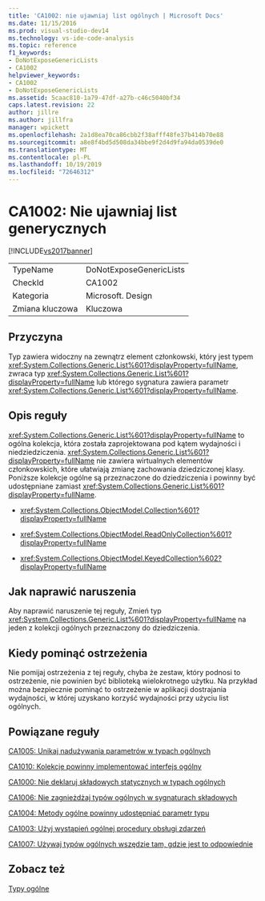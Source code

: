 ```yaml
---
title: 'CA1002: nie ujawniaj list ogólnych | Microsoft Docs'
ms.date: 11/15/2016
ms.prod: visual-studio-dev14
ms.technology: vs-ide-code-analysis
ms.topic: reference
f1_keywords:
- DoNotExposeGenericLists
- CA1002
helpviewer_keywords:
- CA1002
- DoNotExposeGenericLists
ms.assetid: 5caac810-1a79-47df-a27b-c46c5040bf34
caps.latest.revision: 22
author: jillre
ms.author: jillfra
manager: wpickett
ms.openlocfilehash: 2a1d8ea70ca86cbb2f38afff48fe37b414b70e88
ms.sourcegitcommit: a8e8f4bd5d508da34bbe9f2d4d9fa94da0539de0
ms.translationtype: MT
ms.contentlocale: pl-PL
ms.lasthandoff: 10/19/2019
ms.locfileid: "72646312"
---
```

# <a name="ca1002-do-not-expose-generic-lists"></a>CA1002: Nie ujawniaj list generycznych
[!INCLUDE[vs2017banner](../includes/vs2017banner.md)]

|||
|-|-|
|TypeName|DoNotExposeGenericLists|
|CheckId|CA1002|
|Kategoria|Microsoft. Design|
|Zmiana kluczowa|Kluczowa|

## <a name="cause"></a>Przyczyna
 Typ zawiera widoczny na zewnątrz element członkowski, który jest typem <xref:System.Collections.Generic.List%601?displayProperty=fullName>, zwraca typ <xref:System.Collections.Generic.List%601?displayProperty=fullName> lub którego sygnatura zawiera parametr <xref:System.Collections.Generic.List%601?displayProperty=fullName>.

## <a name="rule-description"></a>Opis reguły
 <xref:System.Collections.Generic.List%601?displayProperty=fullName> to ogólna kolekcja, która została zaprojektowana pod kątem wydajności i niedziedziczenia. <xref:System.Collections.Generic.List%601?displayProperty=fullName> nie zawiera wirtualnych elementów członkowskich, które ułatwiają zmianę zachowania dziedziczonej klasy. Poniższe kolekcje ogólne są przeznaczone do dziedziczenia i powinny być udostępniane zamiast <xref:System.Collections.Generic.List%601?displayProperty=fullName>.

- <xref:System.Collections.ObjectModel.Collection%601?displayProperty=fullName>

- <xref:System.Collections.ObjectModel.ReadOnlyCollection%601?displayProperty=fullName>

- <xref:System.Collections.ObjectModel.KeyedCollection%602?displayProperty=fullName>

## <a name="how-to-fix-violations"></a>Jak naprawić naruszenia
 Aby naprawić naruszenie tej reguły, Zmień typ <xref:System.Collections.Generic.List%601?displayProperty=fullName> na jeden z kolekcji ogólnych przeznaczony do dziedziczenia.

## <a name="when-to-suppress-warnings"></a>Kiedy pominąć ostrzeżenia
 Nie pomijaj ostrzeżenia z tej reguły, chyba że zestaw, który podnosi to ostrzeżenie, nie powinien być biblioteką wielokrotnego użytku. Na przykład można bezpiecznie pominąć to ostrzeżenie w aplikacji dostrajania wydajności, w której uzyskano korzyść wydajności przy użyciu list ogólnych.

## <a name="related-rules"></a>Powiązane reguły
 [CA1005: Unikaj nadużywania parametrów w typach ogólnych](../code-quality/ca1005-avoid-excessive-parameters-on-generic-types.md)

 [CA1010: Kolekcje powinny implementować interfejs ogólny](../code-quality/ca1010-collections-should-implement-generic-interface.md)

 [CA1000: Nie deklaruj składowych statycznych w typach ogólnych](../code-quality/ca1000-do-not-declare-static-members-on-generic-types.md)

 [CA1006: Nie zagnieżdżaj typów ogólnych w sygnaturach składowych](../code-quality/ca1006-do-not-nest-generic-types-in-member-signatures.md)

 [CA1004: Metody ogólne powinny udostępniać parametr typu](../code-quality/ca1004-generic-methods-should-provide-type-parameter.md)

 [CA1003: Użyj wystąpień ogólnej procedury obsługi zdarzeń](../code-quality/ca1003-use-generic-event-handler-instances.md)

 [CA1007: Używaj typów ogólnych wszędzie tam, gdzie jest to odpowiednie](../code-quality/ca1007-use-generics-where-appropriate.md)

## <a name="see-also"></a>Zobacz też
 [Typy ogólne](https://msdn.microsoft.com/library/75ea8509-a4ea-4e7a-a2b3-cf72482e9282)
